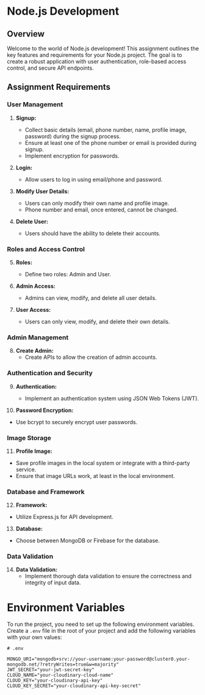 # Node.js Development

## Overview

Welcome to the world of Node.js development! This assignment outlines the key features and requirements for your Node.js project. The goal is to create a robust application with user authentication, role-based access control, and secure API endpoints.

## Assignment Requirements

### User Management

1. **Signup:**
   - Collect basic details (email, phone number, name, profile image, password) during the signup process.
   - Ensure at least one of the phone number or email is provided during signup.
   - Implement encryption for passwords.

2. **Login:**
   - Allow users to log in using email/phone and password.

3. **Modify User Details:**
   - Users can only modify their own name and profile image.
   - Phone number and email, once entered, cannot be changed.

4. **Delete User:**
   - Users should have the ability to delete their accounts.

### Roles and Access Control

5. **Roles:**
   - Define two roles: Admin and User.

6. **Admin Access:**
   - Admins can view, modify, and delete all user details.

7. **User Access:**
   - Users can only view, modify, and delete their own details.

### Admin Management

8. **Create Admin:**
   - Create APIs to allow the creation of admin accounts.

### Authentication and Security

9. **Authentication:**
   - Implement an authentication system using JSON Web Tokens (JWT).

10. **Password Encryption:**
   - Use bcrypt to securely encrypt user passwords.

### Image Storage

11. **Profile Image:**
   - Save profile images in the local system or integrate with a third-party service.
   - Ensure that image URLs work, at least in the local environment.

### Database and Framework

12. **Framework:**
   - Utilize Express.js for API development.

13. **Database:**
   - Choose between MongoDB or Firebase for the database.

### Data Validation

14. **Data Validation:**
    - Implement thorough data validation to ensure the correctness and integrity of input data.



# Environment Variables

To run the project, you need to set up the following environment variables. Create a `.env` file in the root of your project and add the following variables with your own values:

```plaintext
# .env

MONGO_URI="mongodb+srv://your-username:your-password@cluster0.your-mongodb.net/?retryWrites=true&w=majority"
JWT_SECRET="your-jwt-secret-key"
CLOUD_NAME="your-cloudinary-cloud-name"
CLOUD_KEY="your-cloudinary-api-key"
CLOUD_KEY_SECRET="your-cloudinary-api-key-secret"

